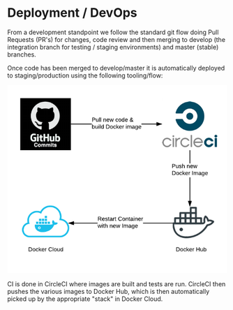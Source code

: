 # Deployment / DevOps

From a development standpoint we follow the standard git flow doing Pull Requests \(PR's\) for changes, code review and then merging to develop \(the integration branch for testing / staging environments\) and master \(stable\) branches.

Once code has been merged to develop/master it is automatically deployed to staging/production using the following tooling/flow:

![](../.gitbook/assets/deploy_new.png)

CI is done in CircleCI where images are built and tests are run. CircleCI then pushes the various images to Docker Hub, which is then automatically picked up by the appropriate "stack" in Docker Cloud.

